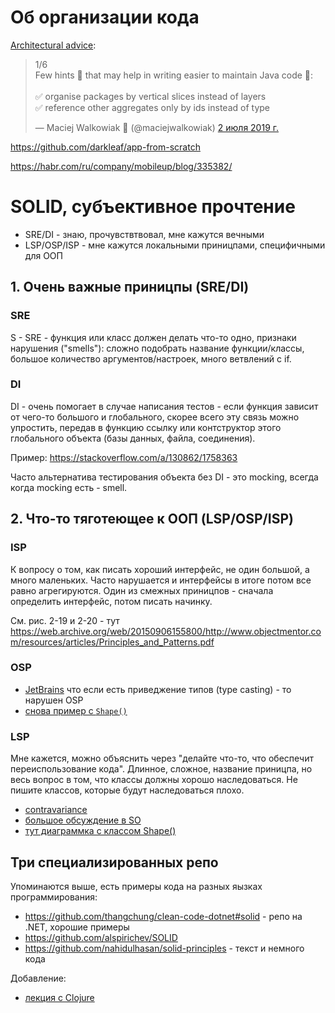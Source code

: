 Об организации кода
===================

[Architectural advice](https://twitter.com/maciejwalkowiak/status/1146179460548440065):

<blockquote class="twitter-tweet" data-lang="ru"><p lang="en" dir="ltr">1/6 <br>Few hints 💬 that may help in writing easier to maintain Java code 📢:<br><br>✅ organise packages by vertical slices instead of layers<br>✅ reference other aggregates only by ids instead of type</p>&mdash; Maciej Walkowiak 🍃 (@maciejwalkowiak) <a href="https://twitter.com/maciejwalkowiak/status/1146179460548440065?ref_src=twsrc%5Etfw">2 июля 2019 г.</a></blockquote>
<script async src="https://platform.twitter.com/widgets.js" charset="utf-8"></script>


<https://github.com/darkleaf/app-from-scratch>

<https://habr.com/ru/company/mobileup/blog/335382/>

SOLID, субъективное прочтение 
=============================

- SRE/DI - знаю, прочувствтвовал, мне кажутся вечными
- LSP/OSP/ISP - мне кажутся локальными приницпами, специфичными для OOП

## 1. Очень важные приницпы (SRE/DI)

### SRE

S - SRE - функция или класс должен делать что-то одно, признаки нарушения ("smells"): сложно подобрать название функции/классы, большое количество аргументов/настроек, много ветвлений с if. 

### DI

DI - очень помогает в случае написания тестов - если функция зависит от чего-то большого и глобального,
скорее всего эту связь можно упростить, передав в функцию ссылку или контструктор этого глобального объекта (базы данных, файла, соединения). 

Пример: https://stackoverflow.com/a/130862/1758363

Часто альтернатива тестирования объекта без DI - это mocking, всегда когда mocking есть - smell. 

##  2. Что-то тяготеющее к ООП (LSP/OSP/ISP)

### ISP

К вопросу о том, как писать хороший интерфейс, не один большой, а много маленьких. 
Часто нарушается и интерфейсы в итоге потом все равно агрегируются. Один из смежных приницпов - сначала определить интерфейс, потом писать начинку.

См. рис. 2-19 и 2-20 - тут  https://web.archive.org/web/20150906155800/http://www.objectmentor.com/resources/articles/Principles_and_Patterns.pdf  

### OSP 

- [JetBrains](https://blog.jetbrains.com/upsource/2015/08/31/what-to-look-for-in-a-code-review-solid-principles-2/)
что если есть приведжение типов (type casting) - то нарушен OSP
- [снова пример с `Shape()`](http://joelabrahamsson.com/a-simple-example-of-the-openclosed-principle/)

### LSP

Мне кажется, можно объяснить через "делайте что-то, что обеспечит переиспользование кода". Длинное, сложное, название приницпа, но весь вопрос в том, что классы должны хорошо наследоваться. Не пишите классов, которые будут наследоваться плохо. 

- [contravariance](https://apocalisp.wordpress.com/2010/10/06/liskov-substitution-principle-is-contravariance/)
- [большое обсуждение в SO](https://stackoverflow.com/questions/56860/what-is-an-example-of-the-liskov-substitution-principle)
- [тут диаграммка с классом Shape()](https://github.com/alspirichev/SOLID#the-liskov-substitution-principle-lsp)

## Три специализированных репо

Упоминаются выше, есть примеры кода на разных яызках программирования:

- <https://github.com/thangchung/clean-code-dotnet#solid> - репо на .NET, хорошие примеры
- <https://github.com/alspirichev/SOLID>
- <https://github.com/nahidulhasan/solid-principles> - текст и немного кода
  
Добавление:

- [лекция с Clojure](https://www.infoq.com/presentations/SOLID-Clojure/#downloadPdf/)

